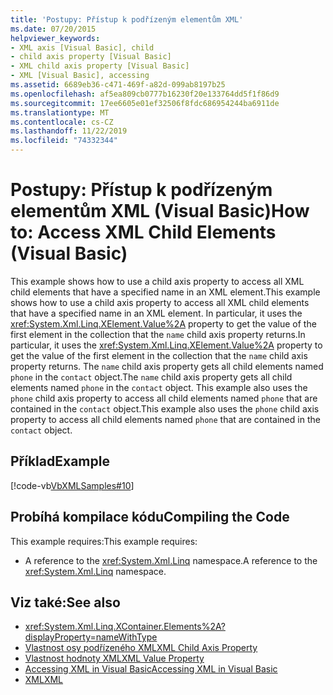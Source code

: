 ```yaml
---
title: 'Postupy: Přístup k podřízeným elementům XML'
ms.date: 07/20/2015
helpviewer_keywords:
- XML axis [Visual Basic], child
- child axis property [Visual Basic]
- XML child axis property [Visual Basic]
- XML [Visual Basic], accessing
ms.assetid: 6689eb36-c471-469f-a82d-099ab8197b25
ms.openlocfilehash: af5ea809cb0777b16230f20e133764dd5f1f86d9
ms.sourcegitcommit: 17ee6605e01ef32506f8fdc686954244ba6911de
ms.translationtype: MT
ms.contentlocale: cs-CZ
ms.lasthandoff: 11/22/2019
ms.locfileid: "74332344"
---
```

# <a name="how-to-access-xml-child-elements-visual-basic"></a><span data-ttu-id="2739c-102">Postupy: Přístup k podřízeným elementům XML (Visual Basic)</span><span class="sxs-lookup"><span data-stu-id="2739c-102">How to: Access XML Child Elements (Visual Basic)</span></span>
<span data-ttu-id="2739c-103">This example shows how to use a child axis property to access all XML child elements that have a specified name in an XML element.</span><span class="sxs-lookup"><span data-stu-id="2739c-103">This example shows how to use a child axis property to access all XML child elements that have a specified name in an XML element.</span></span> <span data-ttu-id="2739c-104">In particular, it uses the <xref:System.Xml.Linq.XElement.Value%2A> property to get the value of the first element in the collection that the `name` child axis property returns.</span><span class="sxs-lookup"><span data-stu-id="2739c-104">In particular, it uses the <xref:System.Xml.Linq.XElement.Value%2A> property to get the value of the first element in the collection that the `name` child axis property returns.</span></span> <span data-ttu-id="2739c-105">The `name` child axis property gets all child elements named `phone` in the `contact` object.</span><span class="sxs-lookup"><span data-stu-id="2739c-105">The `name` child axis property gets all child elements named `phone` in the `contact` object.</span></span> <span data-ttu-id="2739c-106">This example also uses the `phone` child axis property to access all child elements named `phone` that are contained in the `contact` object.</span><span class="sxs-lookup"><span data-stu-id="2739c-106">This example also uses the `phone` child axis property to access all child elements named `phone` that are contained in the `contact` object.</span></span>  
  
## <a name="example"></a><span data-ttu-id="2739c-107">Příklad</span><span class="sxs-lookup"><span data-stu-id="2739c-107">Example</span></span>  
 [!code-vb[VbXMLSamples#10](~/samples/snippets/visualbasic/VS_Snippets_VBCSharp/VbXMLSamples/VB/XMLSamples4.vb#10)]  
  
## <a name="compiling-the-code"></a><span data-ttu-id="2739c-108">Probíhá kompilace kódu</span><span class="sxs-lookup"><span data-stu-id="2739c-108">Compiling the Code</span></span>  
 <span data-ttu-id="2739c-109">This example requires:</span><span class="sxs-lookup"><span data-stu-id="2739c-109">This example requires:</span></span>  
  
- <span data-ttu-id="2739c-110">A reference to the <xref:System.Xml.Linq> namespace.</span><span class="sxs-lookup"><span data-stu-id="2739c-110">A reference to the <xref:System.Xml.Linq> namespace.</span></span>  
  
## <a name="see-also"></a><span data-ttu-id="2739c-111">Viz také:</span><span class="sxs-lookup"><span data-stu-id="2739c-111">See also</span></span>

- <xref:System.Xml.Linq.XContainer.Elements%2A?displayProperty=nameWithType>
- [<span data-ttu-id="2739c-112">Vlastnost osy podřízeného XML</span><span class="sxs-lookup"><span data-stu-id="2739c-112">XML Child Axis Property</span></span>](../../../../visual-basic/language-reference/xml-axis/xml-child-axis-property.md)
- [<span data-ttu-id="2739c-113">Vlastnost hodnoty XML</span><span class="sxs-lookup"><span data-stu-id="2739c-113">XML Value Property</span></span>](../../../../visual-basic/language-reference/xml-axis/xml-value-property.md)
- [<span data-ttu-id="2739c-114">Accessing XML in Visual Basic</span><span class="sxs-lookup"><span data-stu-id="2739c-114">Accessing XML in Visual Basic</span></span>](../../../../visual-basic/programming-guide/language-features/xml/accessing-xml.md)
- [<span data-ttu-id="2739c-115">XML</span><span class="sxs-lookup"><span data-stu-id="2739c-115">XML</span></span>](../../../../visual-basic/programming-guide/language-features/xml/index.md)
